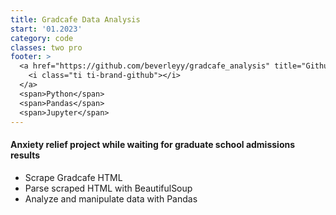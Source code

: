```yaml
---
title: Gradcafe Data Analysis
start: '01.2023'
category: code
classes: two pro
footer: >
  <a href="https://github.com/beverleyy/gradcafe_analysis" title="Github Repository">
    <i class="ti ti-brand-github"></i>
  </a>
  <span>Python</span>
  <span>Pandas</span>
  <span>Jupyter</span>
---
```


#### Anxiety relief project while waiting for graduate school admissions results

* Scrape Gradcafe HTML
* Parse scraped HTML with BeautifulSoup
* Analyze and manipulate data with Pandas